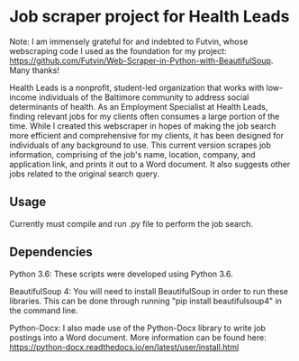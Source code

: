 # Job scraper project for Health Leads

Note: I am immensely grateful for and indebted to Futvin, whose webscraping code I used as the foundation for my project: https://github.com/Futvin/Web-Scraper-in-Python-with-BeautifulSoup. Many thanks!

Health Leads is a nonprofit, student-led organization that works with low-income individuals of the Baltimore community to address social determinants of health. As an Employment Specialist at Health Leads, finding relevant jobs for my clients often consumes a large portion of the time. While I created this webscraper in hopes of making the job search more efficient and comprehensive for my clients, it has been designed for individuals of any background to use. This current version scrapes job information, comprising of the job's name, location, company, and application link, and prints it out to a Word document. It also suggests other jobs related to the original search query.

Usage
--------------
Currently must compile and run .py file to perform the job search. 


Dependencies
--------------
Python 3.6: These scripts were developed using Python 3.6.

BeautifulSoup 4: You will need to install BeautifulSoup in order to run these libraries. This can be done through running "pip install beautifulsoup4" in the command line.

Python-Docx: I also made use of the Python-Docx library to write job postings into a Word document. More information can be found here: https://python-docx.readthedocs.io/en/latest/user/install.html


